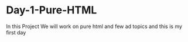 # Day-1-Pure-HTML
In this Project We will work on pure html and few ad topics and this is my first day 
